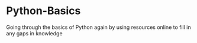 # Python-Basics
Going through the basics of Python again by using resources online to fill in any gaps in knowledge
